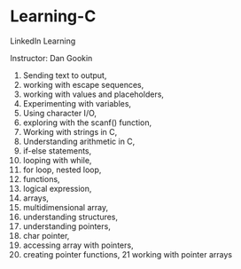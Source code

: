 # Learning-C

LinkedIn Learning

Instructor: Dan Gookin

1. Sending text to output, 
2. working with escape sequences, 
3. working with values and placeholders, 
4. Experimenting with variables, 
5. Using character I/O, 
6. exploring with the scanf() function, 
7. Working with strings in C, 
8. Understanding arithmetic in C, 
9. if-else statements, 
10. looping with while, 
11. for loop, nested loop, 
12. functions, 
13. logical expression, 
14. arrays, 
15. multidimensional array, 
16. understanding structures, 
17. understanding pointers, 
18. char pointer, 
19. accessing array with pointers, 
20. creating pointer functions, 
21 working with pointer arrays
